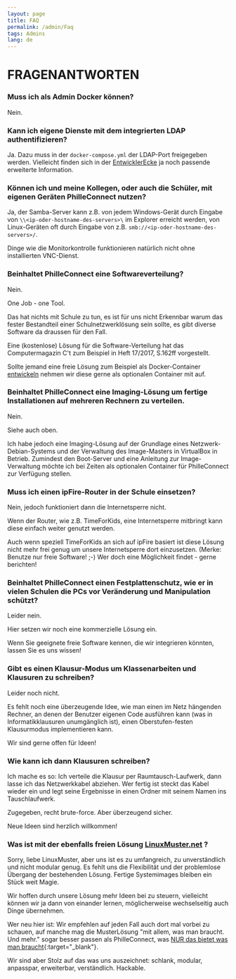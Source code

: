 ```yaml
---
layout: page
title: FAQ
permalink: /admin/Faq
tags: Admins
lang: de
---
```


# **FRAGEN**ANTWORTEN

### Muss ich als Admin Docker können?
Nein.

### Kann ich eigene Dienste mit dem integrierten LDAP authentifizieren?
Ja. Dazu muss in der `docker-compose.yml` der LDAP-Port freigegeben werden. Vielleicht finden sich in der [EntwicklerEcke](/entwickler) ja noch passende erweiterte Information.

### Können ich und meine Kollegen, oder auch die Schüler, mit eigenen Geräten PhilleConnect nutzen?
Ja, der Samba-Server kann z.B. von jedem Windows-Gerät durch Eingabe von `\\<ip-oder-hostname-des-servers>\` im Explorer erreicht werden, von Linux-Geräten oft durch Eingabe von z.B. `smb://<ip-oder-hostname-des-servers>/`.

Dinge wie die Monitorkontrolle funktionieren natürlich nicht ohne installierten VNC-Dienst.

### Beinhaltet PhilleConnect eine Softwareverteilung?
Nein.

One Job - one Tool.

Das hat nichts mit Schule zu tun, es ist für uns nicht Erkennbar warum das fester Bestandteil einer Schulnetzwerklösung sein sollte, es gibt diverse Software da draussen für den Fall.

Eine (kostenlose) Lösung für die Software-Verteilung hat das Computermagazin C't zum Beispiel in Heft 17/2017, S.162ff vorgestellt.

Sollte jemand eine freie Lösung zum Beispiel als Docker-Container [entwickeln](/entwickler) nehmen wir diese gerne als optionalen Container mit auf.

### Beinhaltet PhilleConnect eine Imaging-Lösung um fertige Installationen auf mehreren Rechnern zu verteilen.
Nein.

Siehe auch oben.

Ich habe jedoch eine Imaging-Lösung auf der Grundlage eines Netzwerk-Debian-Systems und der Verwaltung des Image-Masters in VirtualBox in Betrieb. Zumindest den Boot-Server und eine Anleitung zur Image-Verwaltung möchte ich bei Zeiten als optionalen Container für PhilleConnect zur Verfügung stellen.

### Muss ich einen ipFire-Router in der Schule einsetzen?
Nein, jedoch funktioniert dann die Internetsperre nicht.

Wenn der Router, wie z.B. TimeForKids, eine Internetsperre mitbringt kann diese einfach weiter genutzt werden.

Auch wenn speziell TimeForKids an sich auf ipFire basiert ist diese Lösung nicht mehr frei genug um unsere Internetsperre dort einzusetzen. (Merke: Benutze nur freie Software! ;-) Wer doch eine Möglichkeit findet - gerne berichten!

### Beinhaltet PhilleConnect einen Festplattenschutz, wie er in vielen Schulen die PCs vor Veränderung und Manipulation schützt?

Leider nein.

Hier setzen wir noch eine kommerzielle Lösung ein.

Wenn Sie geeignete freie Software kennen, die wir integrieren könnten, lassen Sie es uns wissen!

### Gibt es einen Klausur-Modus um Klassenarbeiten und Klausuren zu schreiben?

Leider noch nicht.

Es fehlt noch eine überzeugende Idee, wie man einen im Netz hängenden Rechner, an denen der Benutzer eigenen Code ausführen kann (was in Informatikklausuren unumgänglich ist), einen Oberstufen-festen Klausurmodus implementieren kann.

Wir sind gerne offen für Ideen!

### Wie kann ich dann Klausuren schreiben?

Ich mache es so: Ich verteile die Klausur per Raumtausch-Laufwerk, dann lasse ich das Netzwerkkabel abziehen. Wer fertig ist steckt das Kabel wieder ein und legt seine Ergebnisse in einen Ordner mit seinem Namen ins Tauschlaufwerk.

Zugegeben, recht brute-force. Aber überzeugend sicher.

Neue Ideen sind herzlich willkommen!

### Was ist mit der ebenfalls freien Lösung [LinuxMuster.net](https://linuxmuster.net) ? ###

Sorry, liebe LinuxMuster, aber uns ist es zu umfangreich, zu unverständlich und nicht modular genug. Es fehlt uns die Flexibilität und der problemlose Übergang der bestehenden Lösung. Fertige Systemimages bleiben ein Stück weit Magie.

Wir hoffen durch unsere Lösung mehr Ideen bei zu steuern, vielleicht können wir ja dann von einander lernen, möglicherweise wechselseitig auch Dinge übernehmen.

Wer neu hier ist: Wir empfehlen auf jeden Fall auch dort mal vorbei zu schauen, auf manche mag die MusterLösung "mit allem, was man braucht. Und mehr." sogar besser passen als PhilleConnect, was [NUR das bietet was man braucht](/Allgemein){:target="_blank"}.

Wir sind aber Stolz auf das was uns auszeichnet: schlank, modular, anpasspar, erweiterbar, verständlich. Hackable.
